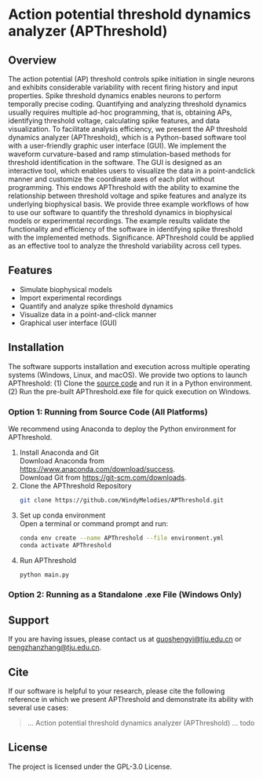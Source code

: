 # Action potential threshold dynamics analyzer (APThreshold)

## Overview
The action potential (AP) threshold controls spike initiation in single neurons and exhibits
considerable variability with recent firing history and input properties. Spike threshold dynamics enables neurons
to perform temporally precise coding. Quantifying and analyzing threshold dynamics usually requires multiple
ad-hoc programming, that is, obtaining APs, identifying threshold voltage, calculating spike features, and data
visualization. To facilitate analysis efficiency, we present the AP threshold dynamics analyzer (APThreshold),
which is a Python-based software tool with a user-friendly graphic user interface (GUI). We
implement the waveform curvature-based and ramp stimulation-based methods for threshold identification in
the software. The GUI is designed as an interactive tool, which enables users to visualize the data in a point-andclick manner and customize the coordinate axes of each plot without programming. This endows APThreshold
with the ability to examine the relationship between threshold voltage and spike features and analyze its
underlying biophysical basis. We provide three example workflows of how to use our software to
quantify the threshold dynamics in biophysical models or experimental recordings. The example results validate
the functionality and efficiency of the software in identifying spike threshold with the implemented methods.
Significance. APThreshold could be applied as an effective tool to analyze the threshold variability across cell
types.

## Features
- Simulate biophysical models
- Import experimental recordings
- Quantify and analyze spike threshold dynamics
- Visualize data in a point-and-click manner
- Graphical user interface (GUI)

## Installation
The software supports installation and execution across multiple operating systems (Windows, Linux, and
macOS). We provide two options to launch APThreshold: (1) Clone the [source code]() and run it in a Python environment. (2)  Run the pre-built APThreshold.exe file for quick execution on Windows.
### Option 1: Running from Source Code (All Platforms)
We recommend using Anaconda to deploy the Python environment for APThreshold.
1. Install Anaconda and Git  
    Download Anaconda from https://www.anaconda.com/download/success.  
    Download Git from https://git-scm.com/downloads.  
2. Clone the APThreshold Repository  
    ```bash
   git clone https://github.com/WindyMelodies/APThreshold.git
   ```
3. Set up conda environment  
    Open a terminal or command prompt and run:
    ```bash
    conda env create --name APThreshold --file environment.yml
    conda activate APThreshold
    ```
4. Run APThreshold
    ```bash
   python main.py
   ```

### Option 2: Running as a Standalone .exe File (Windows Only)

## Support

If you are having issues, please contact us at guoshengyi@tju.edu.cn or pengzhanzhang@tju.edu.cn.

## Cite

If our software is helpful to your research, please cite the following reference in which we present APThreshold and demonstrate its ability with several use cases:
> ... Action potential threshold dynamics analyzer (APThreshold) ... todo

## License

The project is licensed under the GPL-3.0 License.

